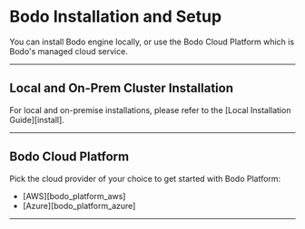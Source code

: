 # Bodo Installation and Setup

You can install Bodo engine locally, or use the Bodo Cloud Platform which is Bodo's managed cloud service.

---

## Local and On-Prem Cluster Installation

For local and on-premise installations, please refer to the [Local Installation Guide][install].

----


## Bodo Cloud Platform

Pick the cloud provider of your choice to get started with Bodo Platform:

- [AWS][bodo_platform_aws]
- [Azure][bodo_platform_azure]

---

